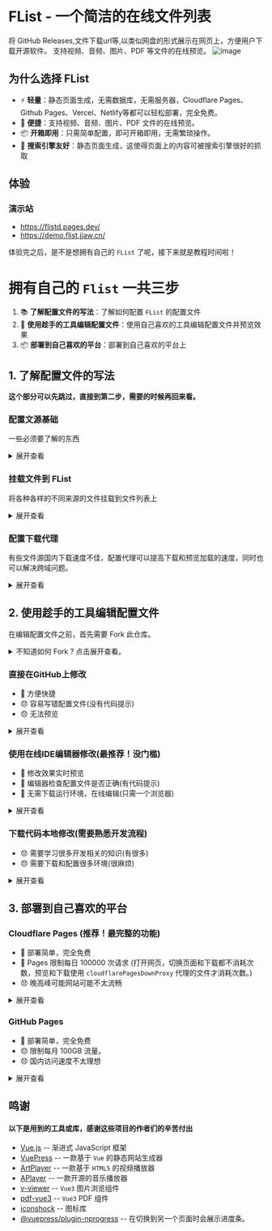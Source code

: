 # FList - 一个简洁的在线文件列表
将 GitHub Releases,文件下载url等,以类似网盘的形式展示在网页上，方便用户下载开源软件。
支持视频、音频、图片、PDF 等文件的在线预览。
![image](https://github.com/user-attachments/assets/1ec0bc23-6fdb-45c6-a58b-1db13864aed7)


## 为什么选择 FList
- ⚡ **轻量**：静态页面生成，无需数据库，无需服务器，Cloudflare Pages、Github Pages、Vercel、Netlify等都可以轻松部署，完全免费。
- 🧰 **便捷**：支持视频、音频、图片、PDF 文件的在线预览。
- 📦 **开箱即用**：只需简单配置，即可开箱即用，无需繁琐操作。
- 🔎 **搜索引擎友好**：静态页面生成，这使得页面上的内容可被搜索引擎很好的抓取

## 体验
### 演示站
- https://flistd.pages.dev/
- https://demo.flist.jjaw.cn/


体验完之后，是不是想拥有自己的 ```FList``` 了呢，接下来就是教程时间啦！


# **拥有自己的 ```Flist``` 一共三步**
1. 📚 **了解配置文件的写法**：了解如何配置 ```FList``` 的配置文件
2. 📄 **使用趁手的工具编辑配置文件**：使用自己喜欢的工具编辑配置文件并预览效果
3. 📦 **部署到自己喜欢的平台**：部署到自己喜欢的平台上


## 1. 了解配置文件的写法

**这个部分可以先跳过，直接到第二步，需要的时候再回来看。**

### 配置文源基础
一些必须要了解的东西
<details>
<summary>展开查看</summary>

所有的配置文件都在 [vuepress.config.ts](vuepress.config.ts) 文件中，你可以根据自己的需求进行修改。


所有有关网盘的配置都在 ```FileList``` 函数的参数中。```FileList``` 接收一个文件数组，可以配置挂载多个文件源。


***注意，每个对象都要用```{}```包裹，每个对象之间用```,```隔开。*** 例：
``` typescript
export default defineUserConfig({
    ....
    theme: FileList([
        {...},
        {...},
        {...},
        {...}
    ]),
    .....
});
```
下面的所有配置示例都是 ```FileList``` 函数的参数数组中的一个对象的示例。

---

</details>

### 挂载文件到 FList
将各种各样的不同来源的文件挂载到文件列表上

<details>
<summary>展开查看</summary>

#### 挂载 GitHub Releases
将 GitHub Releases 挂载到网盘上
<details>
<summary>展开查看</summary>

##### 配置方法
将 ```jianjianai``` 的 ```FList``` 仓库挂载到根目录 ```/``` 下

- mountPath: 挂载路径,就是将文件源中的文件放到什么路径下
- analysis: 文件源分析器，这里使用的是 ```githubReleasesFilesAnalysis```，用于解析 GitHub Releases 中的文件
``` typescript
{
  mountPath:"/",
  analysis:githubReleasesFilesAnalysis({user:"jianjianai", repository:"FList"})
}
```
这样就把 ```jianjianai``` 的 ```FList``` 仓库挂载到了根目录 ```/``` 下了。

##### githubReleasesFilesAnalysis 特性
```githubReleasesFilesAnalysis``` 会将  ```GitHub Releases```
中的每个标签解析为一个目录，标签下发行的文件放到这个目录中。例如:
- ```v1.0``` -> ```/v1.0```
- ```v1.1``` -> ```/v1.1```

如果想要将文件放到```/```下可以将标签名称命名为 ```root```,在 ```root``` 标签下的文件会被放到 ```/``` 下。


如果想要将文件放到更深的目录下，则可以在标签中使用```/```。例如
- ```v1.0/test``` -> ```/v1.0/test```
- ```test/test2``` -> ```/test/test2```

##### 最佳实践
如果直接从GitHub下载速度可能不佳。 
并且由于跨域的原因，PDF，TXT，这些文件无法预览，只能下载。（视频图片音频可以预览）。
**建议配置下载代理。**

---

</details>


#### 挂载 URL 下载地址
如果拥有某个文件的加载地址，也可以将其挂载到 FList 上。
<details>
<summary>展开查看</summary>

##### 配置方法
将 ```https://example.com/test.jpg``` 的文件挂载到 ```/example``` 下,有两种配置文件分析器的的方式。

1. 将挂载路径设置到```/example```下，之后配置 ```fileUrlTreeAnalysis``` ,将文件放到 ```/``` 下。
``` typescript
{
  mountPath:"/example",
  analysis:fileUrlTreeAnalysis({
    "/test.jpg":"https://example.com/test.jpg"
  }),
}
```

2. 将挂载路径设置到```/```下，之后配置 ```fileUrlTreeAnalysis``` ,将文件放到 ```/example``` 下。
``` typescript
{
  mountPath:"/",
  analysis:fileUrlTreeAnalysis({
    "/example/test.jpg":"https://example.com/test.jpg"
  }),
}
```

```fileUrlTreeAnalysis``` 可以一次分析多个文件。

``` typescript
{
  mountPath:"/",
  analysis:fileUrlTreeAnalysis({
    "/example/test.jpg":"https://example.com/test.jpg",
    "/test1.jpg":"https://example.com/test1.jpg",
    "/test/test2.jpg":"https://example.com/test2.jpg",
    "/example/test3.jpg":"https://example.com/test3.jpg",
    "/example/test/test4.jpg":"https://example.com/test4.jpg",
    .....
  }),
}
```

##### 最佳实践

如果您的文件下载地址访问速度不佳。 或者由于跨域的原因，PDF，TXT，这些文件无法预览，可以配置代理。


如果只想代理部分文件，可以将文件分析器分为两个来配置
``` typescript
// 不需要代理的文件
{
  mountPath:"/",
  analysis:fileUrlTreeAnalysis({
    "/example/test.jpg":"https://example.com/test.jpg",
    ....
  }),
},
// 需要代理的文件
{
  mountPath:"/",
  analysis:fileUrlTreeAnalysis({
    "/example/test1.jpg":"https://example.com/test1.jpg",
    ....
  }),
  downProxy:cloudflarePagesDownProxy(),
}
```

---

</details>


---

</details>


### 配置下载代理
有些文件源国内下载速度不佳，配置代理可以提高下载和预览加载的速度，同时也可以解决跨域问题。

<details>
<summary>展开查看</summary>


如果你使用 ```Cloudflare Pages``` 则可以直接使用 ```cloudflarePagesDownProxy()``` 他会自动完成全部配置，
并且在开发阶段也有很好的预览体验。

- downProxy: 下载代理，设计上可以支持各种不同的代理，但是目前只有 ```cloudflarePagesDownProxy```。
``` typescript
{
  mountPath:....,
  analysis:....,
  downProxy:cloudflarePagesDownProxy(),
}
```

---

</details>


## 2. 使用趁手的工具编辑配置文件
在编辑配置文件之前，首先需要 Fork 此仓库。
<details>
<summary>不知道如何 Fork ? 点击展开查看。</summary>

![image](https://github.com/user-attachments/assets/03ce03d2-0171-4731-9e9a-bcb4ed57356b)
![image](https://github.com/jianjianai/microsoft-copilot-porxy/assets/59829816/3a4be71a-bd12-4938-add8-00998c5ca0aa)

---

</details>

### 直接在GitHub上修改
- 🎉 方便快捷
- 😞 容易写错配置文件(没有代码提示) 
- 😞 无法预览
<details>
<summary>展开查看</summary>

在自己Fork的仓库打开配置文件
![image](https://github.com/user-attachments/assets/02d5c9f4-9636-4b4b-b021-2f01c25f29b8)

点击编辑按钮
![image](https://github.com/user-attachments/assets/287f1595-e14f-4f8a-8136-900f44502adb)

编辑好之后点击提交
![image](https://github.com/user-attachments/assets/07052290-2453-4247-b248-f3c890920bb0)

![image](https://github.com/user-attachments/assets/0a92a00c-a9df-4792-abdb-0c8212b099bd)

---

</details>

### 使用在线IDE编辑器修改(最推荐！没门槛)
- 🎉 修改效果实时预览
- 🎉 编辑器检查配置文件是否正确(有代码提示)
- 🎉 无需下载运行环境，在线编辑(只需一个浏览器)


<details>
<summary>展开查看</summary>

#### StackBlitz
- 🎉 本地运行，编辑器无延迟
- 😞 由于在本地运行 GitHub 访问较慢的小伙伴可能需要多次刷新才能加载成功。
- 😞 由于浏览器限制，无法预览配置了代理的文件
- 😞 由于在本地运行，推送编辑好的文件到 GitHub 可能失败，需要多次尝试。

<details>
<summary>展开查看</summary>
打开 StackBlitz 的主页 [https://stackblitz.com/](https://stackblitz.com/)

![image](https://github.com/user-attachments/assets/7e470478-617d-4507-a686-9aa89465a1fb)

![image](https://github.com/user-attachments/assets/f1294d54-d833-4439-b00f-fcff1b36a776)

![image](https://github.com/user-attachments/assets/b58f55f0-aa44-4f5c-938b-9788430e6bcf)

![image](https://github.com/user-attachments/assets/93bf3493-202d-4806-96b3-2d0e56c41e45)

等等项目加载，如果右边的等等部分出现红色则可能是因为网络原因失败了，这个时候刷新网页，重新加载。
![image](https://github.com/user-attachments/assets/664c53b1-d470-4b01-b08e-aeca6a2f3252)

直到右边出现预览则成功 (因为 StackBlitz 是运行在浏览器上的所以配置了代理的文件无法预览)
![image](https://github.com/user-attachments/assets/dce389fc-0eae-424a-9b8a-eecde75859b9)

打开配置文件编辑。
![image](https://github.com/user-attachments/assets/39a86ceb-b078-4922-9035-55c7a86743e1)

编辑好后按 Ctrl+S 保存当前文件即可马上预览效果。
![image](https://github.com/user-attachments/assets/cd205dec-f1cb-4301-abe8-a36624f19396)

注意红色的波浪线，这表示你的配置文件格式写错了，错误的配置文件会导致网页无法构建。下图的 ```mountPath``` 拼错了一个字母，被编辑器检查出来了。
![image](https://github.com/user-attachments/assets/efc007b7-5b9e-43e1-9d3c-e238dec114f7)

编辑完成之后就可以将文件推送到GitHub上了
![image](https://github.com/user-attachments/assets/6dbc7070-5ef5-4e7f-b7e7-ae9c1fa7d3a5)

---

</details>

#### Gitpod
- 🎉 代码在远程运行，项目秒加载。GitHub秒推送。
- 😞 编辑器有延迟。
- ~~😞 对 GitHub 账号有限制，没记错应该是注册满6个月才能使用。也许现在没限制了。~~

<details>
<summary>展开查看</summary>
打开 Gitpod 主页 [https://gitpod.io/](https://gitpod.io/)

使用 GitHub 登录
![image](https://github.com/user-attachments/assets/825489e1-5945-4b89-9df1-255fe6037844)

![image](https://github.com/user-attachments/assets/f75e6631-4ab2-4c67-8a1f-edcae028502e)

选择 Fork 的仓库
![image](https://github.com/user-attachments/assets/7cbe5f34-b8b5-4476-a302-142ed8e700a0)

打开仓库，很快就加载好了
![image](https://github.com/user-attachments/assets/fb73dbbc-ec98-4878-9669-c8fd1c4dc601)

按住 ctrl 点击链接可以打开新标签页预览
![image](https://github.com/user-attachments/assets/e4e6a568-eb2b-4b14-ad7c-60f32d26608f)

点击打开配置文件即可开始编辑
![image](https://github.com/user-attachments/assets/265fc70e-5fef-48d7-8a24-0178c519dbe7)

注意红色的波浪线，这表示你的配置文件格式写错了，错误的配置文件会导致网页无法构建。下图的 ```mountPath``` 拼错了一个字母，被编辑器检查出来了。
![image](https://github.com/user-attachments/assets/79f5fdc1-cc17-470b-88c8-4dd91f52a011)

编辑完成后提交文件
![image](https://github.com/user-attachments/assets/bcee629a-ae03-4a0b-ab9a-4c59d5dbe5b8)

提交之后再次点击即可将文件同步到 GitHub
![image](https://github.com/user-attachments/assets/adaf308e-e09c-4bf7-ac1e-dd53368ff7c1)

---

</details>

---

</details>

### 下载代码本地修改(需要熟悉开发流程)
- 😞 需要学习很多开发相关的知识(有很多)
- 😞 需要下载和配置很多环境(很麻烦)
<details>
<summary>展开查看</summary>

会的应该都会，不会的估计也不会看这个哈哈。

推荐使用 pnpm , npm yarm 都一样,改个前缀就行。
1. 下载依赖包
``` shell
pnpm install
```

2. 预览
``` shell
pnpm run dev
```

3. 构建
``` shell
pnpm run build
```

---

</details>

## 3. 部署到自己喜欢的平台
### Cloudflare Pages (推荐！最完整的功能)
- 🎉 部署简单，完全免费
- 🎉 Pages 限制每日 100000 次请求 (打开网页，切换页面和下载都不消耗次数，预览和下载使用 ```cloudflarePagesDownProxy``` 代理的文件才消耗次数。)
- 😞 晚高峰可能网站可能不太流畅

<details>
<summary>展开查看</summary>

懂得小伙伴都懂，看这两行就够了。

- Build command
``` shell
pnpm run build
```
- Build output directory
``` shell
.vuepress/dist
```

### 详细教学

到时候再补充吧，先写这么多。

---

</details>

### GitHub Pages
- 🎉 部署简单，完全免费
- 😞 限制每月 100GB 流量。
- 😞 国内访问速度不太理想


<details>
<summary>展开查看</summary>

到时候补充

---

</details>

## 鸣谢
#### 以下是用到的工具或库，感谢这些项目的作者们的辛苦付出
- [Vue.js](https://github.com/vuepress/core) -- 渐进式 JavaScript 框架
- [VuePress](https://github.com/vuepress/core) -- 一款基于 `Vue` 的静态网站生成器
- [ArtPlayer](https://github.com/zhw2590582/ArtPlayer) -- 一款基于 `HTML5` 的视频播放器
- [APlayer](https://github.com/DIYgod/APlayer) -- 一款开源的音乐播放器
- [v-viewer](https://github.com/mirari/v-viewer) -- `Vue3` 图片浏览组件
- [pdf-vue3](https://github.com/hymhub/pdf-vue3) -- `Vue3` PDF 组件
- [iconshock](https://www.iconshock.com/) -- 图标库
- [@vuepress/plugin-nprogress](https://www.npmjs.com/package/@vuepress/plugin-nprogress) -- 在切换到另一个页面时会展示进度条。
